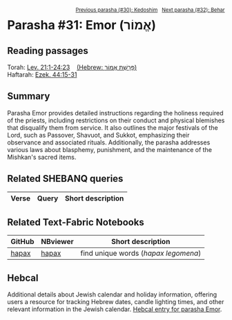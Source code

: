<span style="float: right;"><sup><a href="../30%20-%20Kedoshim">Previous parasha (#30): Kedoshim</a> &nbsp;&nbsp;<a href="../32%20-%20BeHar">Next parasha (#32): Behar</a></sup></span>

# Parasha #31: Emor (אֱמוֹר)

## Reading passages

Torah: [Lev. 21:1-24:23](https://www.stepbible.org/?q=version=NASB2020|reference=Lev.21:1-24:23&options=HNVUG) &nbsp;&nbsp; [(Hebrew: פָּרָשַׁת אֱמוֹר)](https://tikkun.io/#/p/emor)<br>
Haftarah: 
[Ezek. 44:15-31 ](https://www.stepbible.org/?q=version=NASB2020|reference=Ezek.44:15-31&options=HNVUG)

## Summary

Parasha Emor provides detailed instructions regarding the holiness required of the priests, including restrictions on their conduct and physical blemishes that disqualify them from service. It also outlines the major festivals of the Lord, such as Passover, Shavuot, and Sukkot, emphasizing their observance and associated rituals. Additionally, the parasha addresses various laws about blasphemy, punishment, and the maintenance of the Mishkan's sacred items​​.

## Related SHEBANQ queries

Verse | Query | Short description
--- | --- | --- 


## Related Text-Fabric Notebooks

GitHub | NBviewer | Short description
---|---|---
[hapax](hapax.ipynb) | [hapax](https://nbviewer.org/github/tonyjurg/Parashot/blob/main/WeeklyParasha/31%20-%20Emor/hapax.ipynb)| find unique words (*hapax legomena*)

## Hebcal

Additional details about Jewish calendar and holiday information, offering users a resource for tracking Hebrew dates, candle lighting times, and other relevant information in the Jewish calendar. [Hebcal entry for parasha Emor](https://www.hebcal.com/sedrot/emor).

